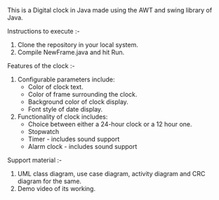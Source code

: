 This is a Digital clock in Java made using the AWT and swing library of Java. 

Instructions to execute :-

1) Clone the repository in your local system.
2) Compile NewFrame.java and hit Run.

Features of the clock :-

1) Configurable parameters include: 
 	* Color of clock text.
	* Color of frame surrounding the clock.
	* Background color of clock display.
	* Font style of date display.
2) Functionality of clock includes:
	* Choice between either a 24-hour clock or a 12 hour one.
	* Stopwatch
	* Timer - includes sound support
	* Alarm clock - includes sound support

Support material :-

1) UML class diagram, use case diagram, activity diagram and CRC diagram for the same.
2) Demo video of its working.


